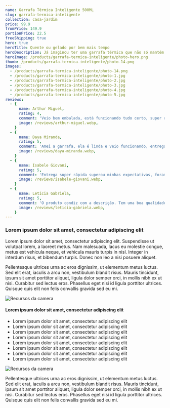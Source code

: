 ```yaml
---
name: Garrafa Térmica Inteligente 500ML
slug: garrafa-termica-inteligente
collection: casa-jardim
price: 99.9
fromPrice: 149.9
portionPrice: 22.5
freeShipping: true
hero: true
heroTitle: Quente ou gelado por bem mais tempo
heroDescription: Já imaginou ter uma garrafa térmica que não só mantém suas bebidas quentes ou frias, mas também mede a temperatura com precisão? Apresentamos a você a nossa incrível Garrafa Térmica com Medidor de Temperatura, o seu companheiro perfeito para todas as ocasiões!
heroImage: /products/garrafa-termica-inteligente/photo-hero.png
thumb: /products/garrafa-termica-inteligente/photo-14.png
images:
  - /products/garrafa-termica-inteligente/photo-14.png
  - /products/garrafa-termica-inteligente/photo-1.jpg
  - /products/garrafa-termica-inteligente/photo-2.jpg
  - /products/garrafa-termica-inteligente/photo-3.jpg
  - /products/garrafa-termica-inteligente/photo-4.jpg
  - /products/garrafa-termica-inteligente/photo-5.jpg
reviews:
  - {
      name: Arthur Miguel,
      rating: 4,
      comment: 'Veio bem embalada, está funcionando tudo certo, super recomendo.',
      image: /reviews/arthur-miguel.webp,
    }
  - {
      name: Daya Miranda,
      rating: 5,
      comment: 'Amei a garrafa, ela é linda e veio funcionando, entrega super rápida',
      image: /reviews/daya-miranda.webp,
    }
  - {
      name: Isabele Giovani,
      rating: 5,
      comment: 'Entrega super rápida superou minhas expectativas, foram apenas 4 dias de espera.',
      image: /reviews/isabele-giovani.webp,
    }
  - {
      name: Letícia Gabriela,
      rating: 5,
      comment: 'O produto condiz com a descrição. Tem uma boa qualidade. E é muito bonito.',
      image: /reviews/leticia-gabriela.webp,
    }
---
```


### Lorem ipsum dolor sit amet, consectetur adipiscing elit

Lorem ipsum dolor sit amet, consectetur adipiscing elit. Suspendisse ut volutpat lorem, a laoreet metus. Nam malesuada, lacus eu molestie congue, metus est vehicula neque, et vehicula mauris turpis in nisl. Integer in interdum risus, et bibendum turpis. Donec non leo a nisi posuere aliquet.

Pellentesque ultrices urna ac eros dignissim, ut elementum metus luctus. Sed elit erat, iaculis a arcu non, vestibulum blandit risus. Mauris tincidunt, ipsum sit amet porttitor aliquet, ligula dolor semper orci, in mollis nibh ex ut nisi. Curabitur sed lectus eros. Phasellus eget nisi id ligula porttitor ultrices. Quisque quis elit non felis convallis gravida sed eu mi.

![Recursos da camera](/products/garrafa-termica-inteligente/photo-5.jpg)

#### Lorem ipsum dolor sit amet, consectetur adipiscing elit

- Lorem ipsum dolor sit amet, consectetur adipiscing elit
- Lorem ipsum dolor sit amet, consectetur adipiscing elit
- Lorem ipsum dolor sit amet, consectetur adipiscing elit
- Lorem ipsum dolor sit amet, consectetur adipiscing elit
- Lorem ipsum dolor sit amet, consectetur adipiscing elit
- Lorem ipsum dolor sit amet, consectetur adipiscing elit
- Lorem ipsum dolor sit amet, consectetur adipiscing elit
- Lorem ipsum dolor sit amet, consectetur adipiscing elit

![Recursos da camera](/products/garrafa-termica-inteligente/photo-3.jpg)

Pellentesque ultrices urna ac eros dignissim, ut elementum metus luctus. Sed elit erat, iaculis a arcu non, vestibulum blandit risus. Mauris tincidunt, ipsum sit amet porttitor aliquet, ligula dolor semper orci, in mollis nibh ex ut nisi. Curabitur sed lectus eros. Phasellus eget nisi id ligula porttitor ultrices. Quisque quis elit non felis convallis gravida sed eu mi.
